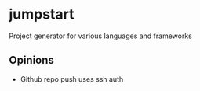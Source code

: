 # jumpstart

Project generator for various languages and frameworks

## Opinions

- Github repo push uses ssh auth
